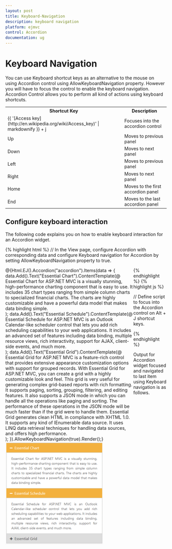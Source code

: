 ```yaml
---
layout: post
title: Keyboard-Navigation
description: keyboard navigation	
platform: ejmvc
control: Accordion 
documentation: ug
---
```


# Keyboard Navigation	

You can use Keyboard shortcut keys as an alternative to the mouse on using Accordion control using AllowKeyboardNavigation property. However you will have to focus the control to enable the keyboard navigation. Accordion Control allows you to perform all kind of actions using keyboard shortcuts.

<table>
<tr>
<th>
Shortcut Key</th><th>
Description</th></tr>
<tr>
<td>
{{ '[Access key](http://en.wikipedia.org/wiki/Access_key)' | markdownify }} + j	</td><td>
Focuses into the accordion control</td></tr>
<tr>
<td>
Up</td><td>
Moves to previous panel</td></tr>
<tr>
<td>
Down</td><td>
Moves to next panel</td></tr>
<tr>
<td>
Left</td><td>
Moves to previous panel</td></tr>
<tr>
<td>
Right</td><td>
Moves to next panel</td></tr>
<tr>
<td>
Home</td><td>
Moves to the first accordion panel</td></tr>
<tr>
<td>
End</td><td>
Moves to the last accordion panel</td></tr>
</table>

## Configure keyboard interaction

The following code explains you on how to enable keyboard interaction for an Accordion widget.

{% highlight html %}
// In the View page, configure Accordion with corresponding data and configure Keyboard navigation for Accordion by setting AllowKeyboardNavigation property to true.
<div style="width: 400px; float:left;">
@{Html.EJ().Accordion("accordion").Items(data => 
       {            data.Add().Text("Essential Chart").ContentTemplate(@<div> 
						Essential Chart for ASP.NET MVC is a visually stunning, high-performance charting component that is easy to use. It includes 35 chart types ranging from simple column charts to specialized financial charts. The charts are highly customizable and have a powerful data model that makes data binding simple. 
					</div>);     
					data.Add().Text("Essential Schedule").ContentTemplate(@<div> 
						Essential Schedule for ASP.NET MVC is an Outlook Calendar-like scheduler control that lets you add rich scheduling capabilities to your web applications. It includes an advanced set of features including data binding, multiple resource views, rich interactivity, support for AJAX, client-side events, and much more.
						</div>); 
					data.Add().Text("Essential Grid").ContentTemplate(@<div>
						Essential Grid for ASP.NET MVC is a feature-rich control that provides extensive appearance customization options with support for grouped records. With Essential Grid for ASP.NET MVC, you can create a grid with a highly customizable look and feel. This grid is very useful for generating complex grid-based reports with rich formatting. It supports paging, sorting, grouping, filtering, and editing features. It also supports a JSON mode in which you can handle all the operations like paging and sorting. The performance of these operations in the JSON mode will be much faster than if the grid were to handle them. Essential Grid generates clean HTML in compliance with XHTML 1.0. It supports any kind of IEnumerable data source. It uses LINQ data retrieval techniques for handling data sources, and offers high performance.
						</div>);
						}).AllowKeyboardNavigation(true).Render();}</div>
{% endhighlight  %}
{% highlight js %}

// Define script to focus into the Accordion control on Alt + J shortcut keys.
<script>
    $(function () {  
		$(document).on("keydown", function (e) { 
			if (e.altKey && e.keyCode === 74) { // j- key code. 
				$("#accordion").focus(); 
			}        
		});
	});
</script>

{% endhighlight  %}



Output for Accordion widget focused and navigated to last item using Keyboard navigation is as follows.



![](Keyboard-Navigation_images/Keyboard-Navigation_img1.png)



